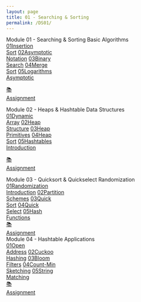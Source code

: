 ```yaml
---
layout: page
title: 01 - Searching & Sorting
permalink: /DS01/
---
```


<div class="row"><div class="btn text" markdown="1">
<div class="btn Topic">Module 01 - Searching & Sorting Basic Algorithms</div>
<div class="row" style="grid-template-columns: 1fr 1fr 1fr 1fr 1fr;">
  <a href="/01-MSDS/DS01/M101/" class="btn box1"><span class="btn box11">01</span>Insertion <br>Sort</a>
  <a href="/01-MSDS/DS01/M102/" class="btn box1"><span class="btn box11">02</span>Asymptotic<br>Notation</a>
  <a href="/01-MSDS/DS01/M103/" class="btn box1"><span class="btn box11">03</span>Binary    <br>Search</a>
  <a href="/01-MSDS/DS01/M104/" class="btn box1"><span class="btn box11">04</span>Merge     <br>Sort</a>
  <a href="/01-MSDS/DS01/M105/" class="btn box1"><span class="btn box11">05</span>Logarithms<br>Asymptotic</a>

  <a href="//" class="btn box2">📚<br>Assignment</a>
</div></div></div>

<div class="row"><div class="btn text" markdown="1">
<div class="btn Topic">Module 02 - Heaps & Hashtable Data Structures</div>
<div class="row" style="grid-template-columns: 1fr 1fr 1fr 1fr 1fr;">
  <a href="/01-MSDS/DS01/M201/" class="btn box1"><span class="btn box11">01</span>Dynamic   <br>Array</a>
  <a href="/01-MSDS/DS01/M202/" class="btn box1"><span class="btn box11">02</span>Heap      <br>Structure</a>
  <a href="/01-MSDS/DS01/M203/" class="btn box1"><span class="btn box11">03</span>Heap      <br>Primitives</a>
  <a href="/01-MSDS/DS01/M204/" class="btn box1"><span class="btn box11">04</span>Heap      <br>Sort</a>
  <a href="/01-MSDS/DS01/M205/" class="btn box1"><span class="btn box11">05</span>Hashtables<br>Introduction</a>

  <a href="//" class="btn box2">📚<br>Assignment</a>
</div></div></div>

<div class="row"><div class="btn text" markdown="1">
<div class="btn Topic">Module 03 - Quicksort & Quickselect Randomization</div>
<div class="row" style="grid-template-columns: 1fr 1fr 1fr 1fr 1fr;">
  <a href="/01-MSDS/DS01/M301/" class="btn box1"><span class="btn box11">01</span>Randomization <br>Introduction</a>
  <a href="/01-MSDS/DS01/M302/" class="btn box1"><span class="btn box11">02</span>Partition     <br>Schemes</a>
  <a href="/01-MSDS/DS01/M303/" class="btn box1"><span class="btn box11">03</span>Quick         <br>Sort</a>
  <a href="/01-MSDS/DS01/M304/" class="btn box1"><span class="btn box11">04</span>Quick         <br>Select</a>
  <a href="/01-MSDS/DS01/M305/" class="btn box1"><span class="btn box11">05</span>Hash          <br>Functions</a>
  <br>
  <a href="//" class="btn box2">📚<br>Assignment</a>
</div></div></div>

<div class="row"><div class="btn text" markdown="1">
<div class="btn Topic">Module 04 - Hashtable Applications</div>
<div class="row" style="grid-template-columns: 1fr 1fr 1fr 1fr 1fr;">
  <a href="/01-MSDS/DS01/M401/" class="btn box1"><span class="btn box11">01</span>Open     <br>Address</a>
  <a href="/01-MSDS/DS01/M402/" class="btn box1"><span class="btn box11">02</span>Cuckoo   <br>Hashing</a>
  <a href="/01-MSDS/DS01/M403/" class="btn box1"><span class="btn box11">03</span>Bloom    <br>Filters</a>
  <a href="/01-MSDS/DS01/M404/" class="btn box1"><span class="btn box11">04</span>Count-Min<br>Sketching</a>
  <a href="/01-MSDS/DS01/M405/" class="btn box1"><span class="btn box11">05</span>String   <br>Matching</a>
  <br>
  <a href="//" class="btn box2">📚<br>Assignment</a>
</div></div></div>
